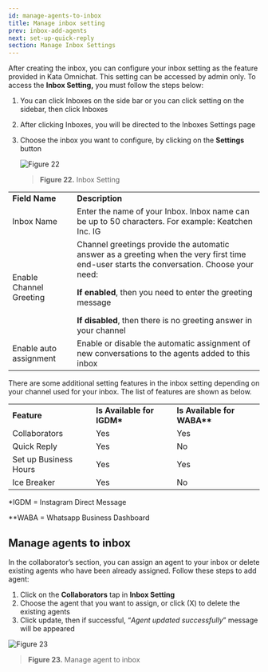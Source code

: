 ```yaml
---
id: manage-agents-to-inbox
title: Manage inbox setting
prev: inbox-add-agents
next: set-up-quick-reply
section: Manage Inbox Settings
---
```


After creating the inbox, you can configure your inbox setting as the feature provided in Kata Omnichat. This setting can be accessed by admin only. To access the **Inbox Setting,** you must follow the steps below:

1. You can click Inboxes on the side bar or you can click setting on the sidebar, then click Inboxes
2. After clicking Inboxes, you will be directed to the Inboxes Settings page
3. Choose the inbox you want to configure, by clicking on the **Settings** button

    ![Figure 22](/assets/images/products/kata-omnichat/image22.png)

    > **Figure 22.** Inbox Setting

<table>
  <tr>
   <td><strong>Field Name</strong>
   </td>
   <td><strong>Description</strong>
   </td>
  </tr>
  <tr>
   <td>Inbox Name
   </td>
   <td>Enter the name of your Inbox. Inbox name can be up to 50 characters. For example: Keatchen Inc. IG
   </td>
  </tr>
  <tr>
   <td>Enable Channel Greeting
   </td>
   <td>Channel greetings provide the automatic answer as a greeting when the very first time end-user starts the conversation. Choose your need:
<p>
<strong>If enabled</strong>, then you need to enter the greeting message
</p>
<strong>If disabled</strong>, then there is no greeting answer in your channel
   </td>
  </tr>
  <tr>
   <td>Enable auto assignment
   </td>
   <td>Enable or disable the automatic assignment of new conversations to the agents added to this inbox
   </td>
  </tr>
</table>

There are some additional setting features in the inbox setting depending on your channel used for your inbox. The list of features are shown as below.

<table>
  <tr>
   <td><strong>Feature</strong>
   </td>
   <td><strong>Is Available for IGDM*</strong>
   </td>
   <td><strong>Is Available for WABA**</strong>
   </td>
  </tr>
  <tr>
   <td>Collaborators
   </td>
   <td>Yes
   </td>
   <td>Yes
   </td>
  </tr>
  <tr>
   <td>Quick Reply
   </td>
   <td>Yes
   </td>
   <td>No
   </td>
  </tr>
  <tr>
   <td>Set up Business Hours
   </td>
   <td>Yes
   </td>
   <td>Yes
   </td>
  </tr>
  <tr>
   <td>Ice Breaker
   </td>
   <td>Yes
   </td>
   <td>No
   </td>
  </tr>
</table>

\*IGDM = Instagram Direct Message

\*\*WABA = Whatsapp Business Dashboard

## Manage agents to inbox

In the collaborator’s section, you can assign an agent to your inbox or delete existing agents who have been already assigned. Follow these steps to add agent:

1. Click on the **Collaborators** tap in **Inbox Setting**
2. Choose the agent that you want to assign, or click (X) to delete the existing agents
3. Click update, then if successful, “_Agent updated successfully_” message will be appeared

![Figure 23](/assets/images/products/kata-omnichat/image23.png)

> **Figure 23.** Manage agent to inbox
